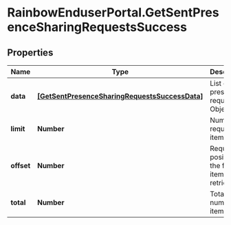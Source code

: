 # RainbowEnduserPortal.GetSentPresenceSharingRequestsSuccess

## Properties

Name | Type | Description | Notes
------------ | ------------- | ------------- | -------------
**data** | [**[GetSentPresenceSharingRequestsSuccessData]**](GetSentPresenceSharingRequestsSuccessData.md) | List of presence request Objects. | 
**limit** | **Number** | Number of requested items | 
**offset** | **Number** | Requested position of the first item to retrieve | 
**total** | **Number** | Total number of items | 


